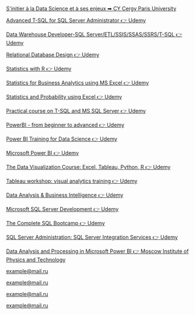 <a href="https://drive.google.com/file/d/187OIHVu94qsEeKln3SCe1boQfrt77AxK/view">S'initier à la Data Science et à ses enjeux ➡ CY Cergy Paris University</a>

<a href="https://www.udemy.com/certificate/UC-89a0f801-c45b-48d9-8c7c-d6bc03bd2e91/">Advanced T-SQL for SQL Server Administrator 👉 Udemy</a>

<a href="https://www.udemy.com/certificate/UC-6a203fc7-9828-4b16-b381-f150c836c9b9/">Data Warehouse Developer-SQL Server/ETL/SSIS/SSAS/SSRS/T-SQL 👉 Udemy</a>

<a href="https://www.udemy.com/certificate/UC-ac678604-1911-4a2f-beb4-7c3f0a0ae551/">Relational Database Design 👉 Udemy</a>

<a href="https://www.udemy.com/certificate/UC-c046005b-54fb-4d4e-aba8-4fec8c49e0fe/">Statistics with R 👉 Udemy</a>

<a href="https://www.udemy.com/certificate/UC-cc24dfef-3ade-41d0-8192-7eaa7a96b510/">Statistics for Business Analytics using MS Excel 👉 Udemy</a>

<a href="https://www.udemy.com/certificate/UC-9cd02a2d-e3e4-4ddc-b1c9-40011fda8adb/">Statistics and Probability using Excel 👉 Udemy</a>

<a href="https://www.udemy.com/certificate/UC-7b3bac6b-a7ba-48ca-9417-162fbfe81010/">Practical course on T-SQL and MS SQL Server 👉 Udemy</a>

<a href="https://www.udemy.com/certificate/UC-c0ba507b-e17d-4502-93c0-d504cf1bb858/">PowerBI - from beginner to advanced 👉 Udemy</a>

<a href="https://www.udemy.com/certificate/UC-bb7e51c5-1906-4666-8d09-95cfd0511492/">Power BI Training for Data Science 👉 Udemy</a>

<a href="https://www.udemy.com/certificate/UC-bb7f9899-5c32-4b29-a098-37455b761822/">Microsoft Power BI 👉 Udemy</a>

<a href="https://www.udemy.com/certificate/UC-cacdcbfb-b076-463d-b3c1-0102ecc1ef48/">The Data Visualization Course: Excel, Tableau, Python, R 👉 Udemy</a>

<a href="https://www.udemy.com/certificate/UC-bf92bd87-a056-4c6f-9a8d-c857246d65f4/">Tableau workshop: visual analytics training 👉 Udemy</a>

<a href="https://www.udemy.com/certificate/UC-79c661cd-585d-4bc7-921b-e5831b9637ee/">Data Analysis & Business Intelligence 👉 Udemy</a>

<a href="https://www.udemy.com/certificate/UC-33db19e9-3577-488d-9e9a-fbe6a2aec059/">Microsoft SQL Server Development 👉 Udemy</a>

<a href="https://www.udemy.com/certificate/UC-69abba15-b274-4f23-ab31-62b482b22697/">The Complete SQL Bootcamp 👉 Udemy</a>

<a href="https://www.udemy.com/certificate/UC-8705148c-4f79-47f2-8c17-4a0d130b45d4/">SQL Server Administration: SQL Server Integration Services 👉 Udemy</a>

<a href="https://www.coursera.org/account/accomplishments/verify/U2MF9NY6GTRM">Data Analysis and Processing in Microsoft Power BI  👉 Moscow Institute of Physics and Technology</a>

<a href="mailto: example@mail.ru">example@mail.ru</a>

<a href="mailto: example@mail.ru">example@mail.ru</a>

<a href="mailto: example@mail.ru">example@mail.ru</a>

<a href="mailto: example@mail.ru">example@mail.ru</a>
